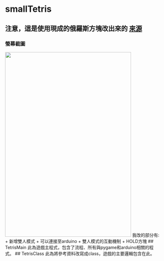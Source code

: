 # smallTetris
## 注意，這是使用現成的俄羅斯方塊改出來的 [來源](https://vocus.cc/article/627f79b3fd8978000128e797)  
### 螢幕截圖
<img src='https://github.com/PaidaAn/smallTetris/edit/main/images/screenshot.png' height='600' width='410' />  
我改的部分有:  
+ 新增雙人模式
+ 可以連接至arduino
+ 雙人模式的互動機制
+ HOLD方塊
## TetrisMain
此為遊戲主程式，包含了流程、所有與pygame和arduino相關的程式。
## TetrisClass
此為將參考資料改寫成class，遊戲的主要邏輯包含在此。
